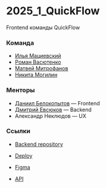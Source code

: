 # 2025_1_QuickFlow
Frontend команды QuickFlow

### Команда

* [Илья Мациевский](https://github.com/IlyaMatsievskiy)
* [Роман Васютенко](https://github.com/rvasutenko)
* [Матвей Митрофанов](https://github.com/V1Ro-Dev)
* [Никита Могилин](https://github.com/Nok1o)

### Менторы

* [Даниил Белокопытов](https://github.com/ambushidozho) — Frontend
* [Дмитрий Евсюков](https://github.com/Dmitry-Evsyukov) — Backend
* Александр Неклюдов — UX

### Ссылки
* [Backend repository](https://github.com/go-park-mail-ru/2025_1_QuickFlow)

* [Deploy](---)

* [Figma](https://www.figma.com/design/XuDHv8fGOAkEbds1GIVEWR/QuickFlow?node-id=0-1&t=v9Fs0bVQo6B1poGY-1)

* [API](---)
